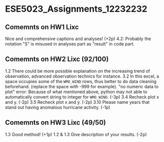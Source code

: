 # ESE5023_Assignments_12232232

## Comemnts on HW1 Lixc
Nice and comprehensive captions and analyses! (+2p)
4.2: Probably the notation "S" is misused in analyses part as "result" in code part. 

## Comemnts on HW2 Lixc (92/100)
1.2 There could be more possible explanation on the increasing trend of observation, advanced observation technics for instance. 
3.2 In this excel, a space occupies some of the `WMO_WIND` rows, thus better to do data cleaning beforehand. (replace the space with -999 for example). 
"no numeric data to plot" error: Because of what mentioned above, python may not able to automatically convert string to integer for `WMO_WIND`. (-3p)
3.4
Recheck plot x and y. (-2p)
3.5 
Recheck plot x and y. (-2p)
3.10
Please name years that stand out having anomalous hurricane activity. (-1p)

## Comemnts on HW3 Lixc  (49/50)
1.3
Good method! (+1p)
1.2 & 1.3
Give description of your results. (-2p)

